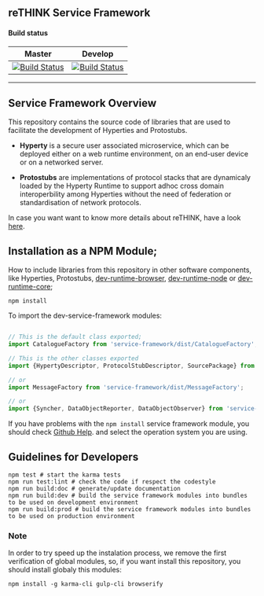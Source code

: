 

reTHINK Service Framework 
-------------------------

#### Build status

| Master                                   | Develop                                  |
| ---------------------------------------- | ---------------------------------------- |
| [![Build Status](https://travis-ci.org/reTHINK-project/dev-service-framework.svg?branch=master)](https://travis-ci.org/reTHINK-project/dev-service-framework) | [![Build Status](https://travis-ci.org/reTHINK-project/dev-service-framework.svg?branch=develop)](https://travis-ci.org/reTHINK-project/dev-service-framework)

-------------------------

## Service Framework Overview

This repository contains the source code of libraries that are used to facilitate the development of Hyperties and Protostubs.


* **Hyperty** is a secure user associated microservice, which can be deployed either on a web runtime environment, on an end-user device or on a networked server.

* **Protostubs** are implementations of protocol stacks that are dynamicaly loaded by the Hyperty Runtime to support adhoc cross domain interoperbility among Hyperties without the need of federation or standardisation of network protocols.

In case you want want to know more details about reTHINK, have a look [here](https://rethink-project.github.io).

## <a id="how-to-install">Installation as a NPM Module;</a>

How to include libraries from this repository in other software components, like Hyperties, Protostubs, [dev-runtime-browser](https://github.com/reTHINK-project/dev-runtime-browser), [dev-runtime-node](https://github.com/reTHINK-project/dev-runtime-node) or [dev-runtime-core](https://github.com/reTHINK-project/dev-runtime-core);

```shell
npm install
```

To import the dev-service-framework modules:
```javascript

// This is the default class exported;
import CatalogueFactory from 'service-framework/dist/CatalogueFactory';

// This is the other classes exported
import {HypertyDescriptor, ProtocolStubDescriptor, SourcePackage} from 'service-framework/dist/CatalogueFactory';

// or
import MessageFactory from 'service-framework/dist/MessageFactory';

// or
import {Syncher, DataObjectReporter, DataObjectObserver} from 'service-framework/dist/Syncher';
```


If you have problems with the `npm install` service framework module, you should check [Github Help](https://help.github.com/articles/generating-ssh-keys/). and select the operation system you are using.

## <a id="developers">Guidelines for Developers</a>

```shell
npm test # start the karma tests
npm run test:lint # check the code if respect the codestyle
npm run build:doc # generate/update documentation
npm run build:dev # build the service framework modules into bundles to be used on development environment
npm run build:prod # build the service framework modules into bundles to be used on production environment
```

### <a id="note">Note</a>
In order to try speed up the instalation process, we remove the first verification of global modules, so, if you want install this repository, you should install globaly this modules:

```shell
npm install -g karma-cli gulp-cli browserify
```

